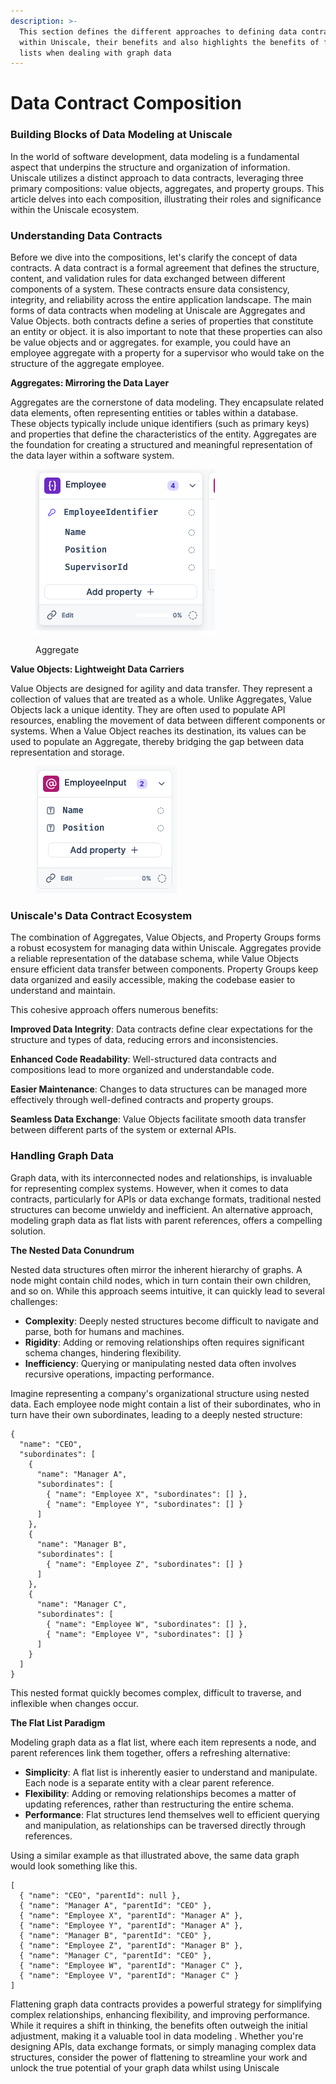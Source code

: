 ```yaml
---
description: >-
  This section defines the different approaches to defining data contracts
  within Uniscale, their benefits and also highlights the benefits of flattening
  lists when dealing with graph data
---
```


# Data Contract Composition

### **Building Blocks of Data Modeling at Uniscale**

In the world of software development, data modeling is a fundamental aspect that underpins the structure and organization of information. Uniscale utilizes a distinct approach to data contracts, leveraging three primary compositions: value objects, aggregates, and property groups. This article delves into each composition, illustrating their roles and significance within the Uniscale ecosystem.

### Understanding Data Contracts

Before we dive into the compositions, let's clarify the concept of data contracts. A data contract is a formal agreement that defines the structure, content, and validation rules for data exchanged between different components of a system. These contracts ensure data consistency, integrity, and reliability across the entire application landscape. The main forms of data contracts when modeling at Uniscale are Aggregates and Value Objects. both contracts define a series of properties that constitute an entity or object. it is also important to note that these properties can also be value objects and or aggregates. for example, you could have an employee aggregate with a property for a supervisor who would take on the structure of the aggregate employee.



**Aggregates: Mirroring the Data Layer**

Aggregates are the cornerstone of data modeling. They encapsulate related data elements, often representing entities or tables within a database. These objects typically include unique identifiers (such as primary keys) and properties that define the characteristics of the entity. Aggregates are the foundation for creating a structured and meaningful representation of the data layer within a software system.

<div align="left">

<figure><img src="../../../.gitbook/assets/Screenshot 2024-05-15 at 15.24.44.png" alt=""><figcaption><p>Aggregate</p></figcaption></figure>

</div>



**Value Objects: Lightweight Data Carriers**

Value Objects are designed for agility and data transfer. They represent a collection of values that are treated as a whole. Unlike Aggregates, Value Objects lack a unique identity. They are often used to populate API resources, enabling the movement of data between different components or systems. When a Value Object reaches its destination, its values can be used to populate an Aggregate, thereby bridging the gap between data representation and storage.

<div align="left">

<figure><img src="../../../.gitbook/assets/Screenshot 2024-05-15 at 15.26.22.png" alt=""><figcaption></figcaption></figure>

</div>

### Uniscale's Data Contract Ecosystem

The combination of Aggregates, Value Objects, and Property Groups forms a robust ecosystem for managing data within Uniscale. Aggregates provide a reliable representation of the database schema, while Value Objects ensure efficient data transfer between components. Property Groups keep data organized and easily accessible, making the codebase easier to understand and maintain.

This cohesive approach offers numerous benefits:

**Improved Data Integrity**: Data contracts define clear expectations for the structure and types of data, reducing errors and inconsistencies.

**Enhanced Code Readability**: Well-structured data contracts and compositions lead to more organized and understandable code.

**Easier Maintenance**: Changes to data structures can be managed more effectively through well-defined contracts and property groups.

**Seamless Data Exchange**: Value Objects facilitate smooth data transfer between different parts of the system or external APIs.



### Handling Graph Data

Graph data, with its interconnected nodes and relationships, is invaluable for representing complex systems. However, when it comes to data contracts, particularly for APIs or data exchange formats, traditional nested structures can become unwieldy and inefficient. An alternative approach, modeling graph data as flat lists with parent references, offers a compelling solution.

**The Nested Data Conundrum**

Nested data structures often mirror the inherent hierarchy of graphs. A node might contain child nodes, which in turn contain their own children, and so on. While this approach seems intuitive, it can quickly lead to several challenges:

* **Complexity**: Deeply nested structures become difficult to navigate and parse, both for humans and machines.
* **Rigidity**: Adding or removing relationships often requires significant schema changes, hindering flexibility.
* **Inefficiency**: Querying or manipulating nested data often involves recursive operations, impacting performance.

Imagine representing a company's organizational structure using nested data. Each employee node might contain a list of their subordinates, who in turn have their own subordinates, leading to a deeply nested structure:

```
{
  "name": "CEO",
  "subordinates": [
    {
      "name": "Manager A",
      "subordinates": [
        { "name": "Employee X", "subordinates": [] },
        { "name": "Employee Y", "subordinates": [] }
      ]
    },
    {
      "name": "Manager B",
      "subordinates": [
        { "name": "Employee Z", "subordinates": [] }
      ]
    },
    {
      "name": "Manager C",
      "subordinates": [
        { "name": "Employee W", "subordinates": [] },
        { "name": "Employee V", "subordinates": [] }
      ]
    }
  ]
}

```

This nested format quickly becomes complex, difficult to traverse, and inflexible when changes occur.

**The Flat List Paradigm**

Modeling graph data as a flat list, where each item represents a node, and parent references link them together, offers a refreshing alternative:

* **Simplicity**: A flat list is inherently easier to understand and manipulate. Each node is a separate entity with a clear parent reference.
* **Flexibility**: Adding or removing relationships becomes a matter of updating references, rather than restructuring the entire schema.
* **Performance**: Flat structures lend themselves well to efficient querying and manipulation, as relationships can be traversed directly through references.

Using a similar example as that illustrated above, the same data graph would look something like this.

```
[
  { "name": "CEO", "parentId": null },
  { "name": "Manager A", "parentId": "CEO" },
  { "name": "Employee X", "parentId": "Manager A" },
  { "name": "Employee Y", "parentId": "Manager A" },
  { "name": "Manager B", "parentId": "CEO" },
  { "name": "Employee Z", "parentId": "Manager B" },
  { "name": "Manager C", "parentId": "CEO" },
  { "name": "Employee W", "parentId": "Manager C" },
  { "name": "Employee V", "parentId": "Manager C" }
]
```

Flattening graph data contracts provides a powerful strategy for simplifying complex relationships, enhancing flexibility, and improving performance. While it requires a shift in thinking, the benefits often outweigh the initial adjustment, making it a valuable tool in data modeling . Whether you're designing APIs, data exchange formats, or simply managing complex data structures, consider the power of flattening to streamline your work and unlock the true potential of your graph data whilst using Uniscale
